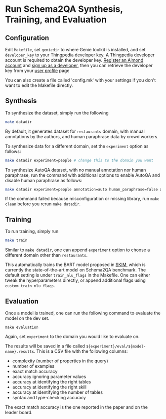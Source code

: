 # Run Schema2QA Synthesis, Training, and Evaluation

## Configuration
Edit `Makefile`, set `geniedir` to where Genie toolkit is installed, and set `developer_key` 
to your Thingpedia developer key. 
A Thingpedia developer account is required to obtain the developer key. 
[Register an Almond account](https://almond.stanford.edu/user/register) 
and [sign up as a developer](https://almond.stanford.edu/user/request-developer), 
then you can retrieve the developer key 
from your [user profile](https://almond.stanford.edu/user/profile) page

You can also create a file called 'config.mk' with your settings if you don't
want to edit the Makefile directly.

## Synthesis
To synthesize the dataset, simply run the following
```bash
make datadir
```
By default, it generates dataset for `restaurants` domain, with manual annotations 
by the authors, and human paraphrase data by crowd workers.

To synthesize data for a different domain, set the `experiment` option as follows:
```bash
make datadir experiment=people # change this to the domain you want
```

To synthesize AutoQA dataset, with no manual annotation nor human paraphrase, 
run the command with additional options to enable AutoQA and disable human paraphrase 
as follows:
```bash
make datadir experiment=people annotation=auto human_paraphrase=false auto_paraphrase=true
```

If the command failed because misconfiguration or missing library, run `make clean` before you 
rerun `make datadir`.


## Training 
To run training, simply run 
```bash
make train 
```
Similar to `make datadir`, one can append `experiment` option to choose a different domain 
other than `restaurants`.

This automatically trains the BART model proposed in [SKIM](https://arxiv.org/pdf/2009.07968.pdf),
which is currently the state-of-the-art model on Schema2QA benchmark. 
The default setting is under `train_nlu_flags` in the Makefile. One can either tweak
the hyperparameters directly, or append additional flags using `custom_train_nlu_flags`. 


## Evaluation
Once a model is trained, one can run the following command to evaluate the model on the dev set.
```
make evaluation
```
Again, set `experiment` to the domain you would like to evaluate on. 

The results will be saved in a file called `${experiment}/eval/${model-name}.results`. This is a CSV
file with the following columns:
- complexity (number of properties in the query)
- number of examples
- exact match accuracy
- accuracy ignoring parameter values
- accuracy at identifying the right tables
- accuracy at identifying the right skill
- accuracy at identifying the number of tables
- syntax and type-checking accuracy
  
The exact match accuracy is the one reported in the paper and on the leader board. 